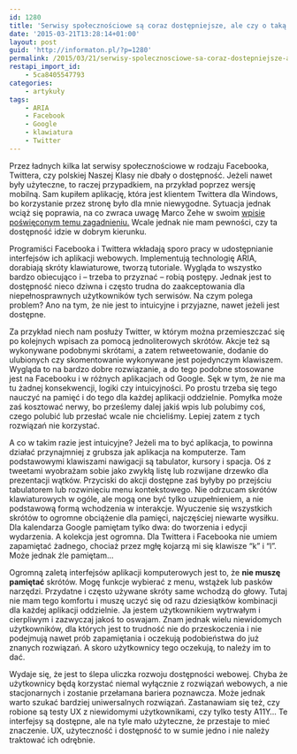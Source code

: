 ```yaml
---
id: 1280
title: 'Serwisy społecznościowe są coraz dostępniejsze, ale czy o taką dostępność chodzi?'
date: '2015-03-21T13:28:14+01:00'
layout: post
guid: 'http://informaton.pl/?p=1280'
permalink: /2015/03/21/serwisy-spolecznosciowe-sa-coraz-dostepniejsze-ale-czy-o-taka-dostepnosc-chodzi/
restapi_import_id:
    - 5ca8405547793
categories:
    - artykuły
tags:
    - ARIA
    - Facebook
    - Google
    - klawiatura
    - Twitter
---
```


Przez ładnych kilka lat serwisy społecznościowe w rodzaju Facebooka, Twittera, czy polskiej Naszej Klasy nie dbały o dostępność. Jeżeli nawet były użyteczne, to raczej przypadkiem, na przykład poprzez wersję mobilną. Sam kupiłem aplikację, która jest klientem Twittera dla Windows, bo korzystanie przez stronę było dla mnie niewygodne. Sytuacja jednak wciąż się poprawia, na co zwraca uwagę Marco Zehe w swoim [wpisie poświęconym temu zagadnieniu.](https://www.marcozehe.de/2015/02/21/social-networks-and-accessibility-a-rather-sad-picture/) Wcale jednak nie mam pewności, czy ta dostępność idzie w dobrym kierunku.

Programiści Facebooka i Twittera wkładają sporo pracy w udostępnianie interfejsów ich aplikacji webowych. Implementują technologię ARIA, dorabiają skróty klawiaturowe, tworzą tutoriale. Wygląda to wszystko bardzo obiecująco i – trzeba to przyznać – robią postępy. Jednak jest to dostępność nieco dziwna i często trudna do zaakceptowania dla niepełnosprawnych użytkowników tych serwisów. Na czym polega problem? Ano na tym, że nie jest to intuicyjne i przyjazne, nawet jeżeli jest dostępne.

Za przykład niech nam posłuży Twitter, w którym można przemieszczać się po kolejnych wpisach za pomocą jednoliterowych skrótów. Akcje też są wykonywane podobnymi skrótami, a zatem retweetowanie, dodanie do ulubionych czy skomentowanie wykonywane jest pojedynczym klawiszem. Wygląda to na bardzo dobre rozwiązanie, a do tego podobne stosowane jest na Facebooku i w różnych aplikacjach od Google. Sęk w tym, że nie ma tu żadnej konsekwencji, logiki czy intuicyjności. Po prostu trzeba się tego nauczyć na pamięć i do tego dla każdej aplikacji oddzielnie. Pomyłka może zaś kosztować nerwy, bo prześlemy dalej jakiś wpis lub polubimy coś, czego polubić lub przesłać wcale nie chcieliśmy. Lepiej zatem z tych rozwiązań nie korzystać.

A co w takim razie jest intuicyjne? Jeżeli ma to być aplikacja, to powinna działać przynajmniej z grubsza jak aplikacja na komputerze. Tam podstawowymi klawiszami nawigacji są tabulator, kursory i spacja. Oś z tweetami wyobrażam sobie jako zwykłą listę lub rozwijane drzewko dla prezentacji wątków. Przyciski do akcji dostępne zaś byłyby po przejściu tabulatorem lub rozwinięciu menu kontekstowego. Nie odrzucam skrótów klawiaturowych w ogóle, ale mogą one być tylko uzupełnieniem, a nie podstawową formą wchodzenia w interakcje. Wyuczenie się wszystkich skrótów to ogromne obciążenie dla pamięci, najczęściej niewarte wysiłku. Dla kalendarza Google pamiętam tylko dwa: do tworzenia i edycji wydarzenia. A kolekcja jest ogromna. Dla Twittera i Facebooka nie umiem zapamiętać żadnego, chociaż przez mgłę kojarzą mi się klawisze “k” i “l”. Może jednak źle pamiętam…

Ogromną zaletą interfejsów aplikacji komputerowych jest to, że **nie muszę pamiętać** skrótów. Mogę funkcje wybierać z menu, wstążek lub pasków narzędzi. Przydatne i często używane skróty same wchodzą do głowy. Tutaj nie mam tego komfortu i muszę uczyć się od razu dziesiątków kombinacji dla każdej aplikacji oddzielnie. Ja jestem użytkownikiem wytrwałym i cierpliwym i zazwyczaj jakoś to oswajam. Znam jednak wielu niewidomych użytkowników, dla których jest to trudność nie do przeskoczenia i nie podejmują nawet prób zapamiętania i oczekują podobieństwa do już znanych rozwiązań. A skoro użytkownicy tego oczekują, to należy im to dać.

Wydaje się, że jest to ślepa uliczka rozwoju dostępności webowej. Chyba że użytkownicy będą korzystać niemal wyłącznie z rozwiązań webowych, a nie stacjonarnych i zostanie przełamana bariera poznawcza. Może jednak warto szukać bardziej uniwersalnych rozwiązań. Zastanawiam się też, czy robione są testy UX z niewidomymi użytkownikami, czy tylko testy A11Y… Te interfejsy są dostępne, ale na tyle mało użyteczne, że przestaje to mieć znaczenie. UX, użyteczność i dostępność to w sumie jedno i nie należy traktować ich odrębnie.